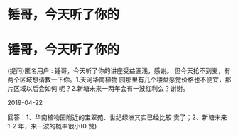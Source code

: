# 锤哥，今天听了你的

# 锤哥，今天听了你的

(提问)匿名用户 : 锤哥，今天听了你的讲座受益匪浅，感谢。 但今天抢不到麦，有两个区域想请教一下你。1.天河华南植物 园那里有几个楼盘感觉价格也不便宜，那片区域以后会如何 呢？2.新塘未来一两年会有一波红利么？谢谢。

2019-04-22

回答：1、华南植物园附近的宝翠苑、世纪绿洲其实已经比较 贵了；2、新塘未来 1-2 年，来一波的概率很小(0 赞)